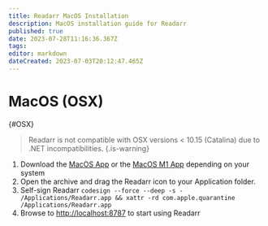 ```yaml
---
title: Readarr MacOS Installation
description: MacOS installation guide for Readarr
published: true
date: 2023-07-28T11:16:36.367Z
tags: 
editor: markdown
dateCreated: 2023-07-03T20:12:47.465Z
---
```


# MacOS (OSX)

{#OSX}

> Readarr is not compatible with OSX versions < 10.15 (Catalina) due to .NET incompatibilities.
{.is-warning}

1. Download the [MacOS App](https://readarr.servarr.com/v1/update/develop/updatefile?os=osx&runtime=netcore&arch=x64&installer=true) or  the [MacOS M1 App](https://readarr.servarr.com/v1/update/develop/updatefile?os=osx&runtime=netcore&arch=arm64&installer=true) depending on your system
1. Open the archive and drag the Readarr icon to your Application folder.
1. Self-sign Readarr `codesign --force --deep -s - /Applications/Readarr.app && xattr -rd com.apple.quarantine /Applications/Readarr.app`
1. Browse to <http://localhost:8787> to start using Readarr
